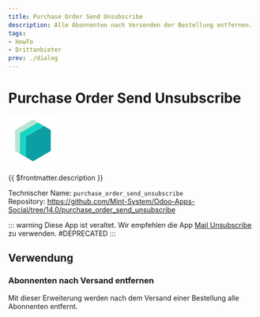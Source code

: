 ```yaml
---
title: Purchase Order Send Unsubscribe
description: Alle Abonnenten nach Versenden der Bestellung entfernen.
tags:
- HowTo
- Drittanbieter
prev: ./dialog
---
```

# Purchase Order Send Unsubscribe
![icon_oms_box](attachments/icons_odoo_mint_system.png)

{{ $frontmatter.description }}
 
Technischer Name: `purchase_order_send_unsubscribe`\
Repository: <https://github.com/Mint-System/Odoo-Apps-Social/tree/14.0/purchase_order_send_unsubscribe>

::: warning
Diese App ist veraltet. Wir empfehlen die App [Mail Unsubscribe](Mail%20Unsubscribe) zu verwenden.
#DEPRECATED
:::

## Verwendung

### Abonnenten nach Versand entfernen

Mit dieser Erweiterung werden nach dem Versand einer Bestellung alle Abonnenten entfernt.
